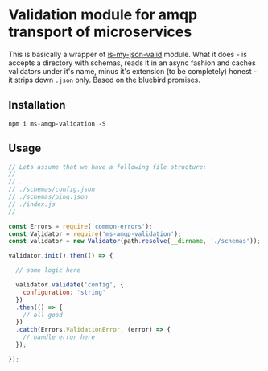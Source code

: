 # Validation module for amqp transport of microservices

This is basically a wrapper of [is-my-json-valid](https://github.com/mafintosh/is-my-json-valid) module.
What it does - is accepts a directory with schemas, reads it in an async fashion and caches validators under it's name, minus it's extension (to be completely)
honest - it strips down `.json` only. Based on the bluebird promises.

## Installation

`npm i ms-amqp-validation -S`

## Usage

```js
// Lets assume that we have a following file structure:
//
// .
// ./schemas/config.json
// ./schemas/ping.json
// ./index.js
//

const Errors = require('common-errors');
const Validator = require('ms-amqp-validation');
const validator = new Validator(path.resolve(__dirname, './schemas'));

validator.init().then(() => {

  // some logic here

  validator.validate('config', {
    configuration: 'string'
  })
  .then(() => {
    // all good
  })
  .catch(Errors.ValidationError, (error) => {
    // handle error here
  });

});

```
